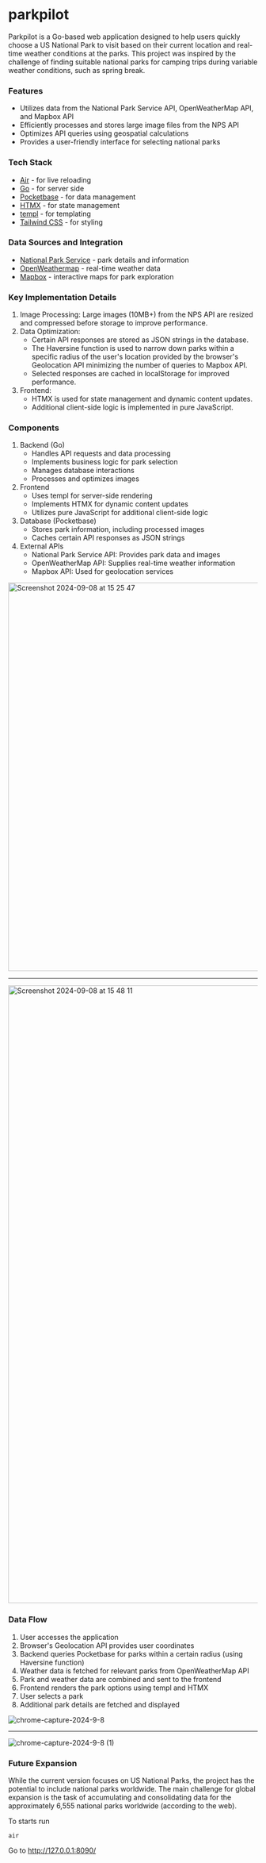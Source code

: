 # parkpilot

Parkpilot is a Go-based web application designed to help users quickly choose a US National Park to visit based on their current location and real-time weather conditions at the parks. This project was inspired by the challenge of finding suitable national parks for camping trips during variable weather conditions, such as spring break.

### Features

- Utilizes data from the National Park Service API, OpenWeatherMap API, and Mapbox API
- Efficiently processes and stores large image files from the NPS API
- Optimizes API queries using geospatial calculations
- Provides a user-friendly interface for selecting national parks

### Tech Stack
- [Air](https://github.com/cosmtrek/air) - for live reloading
- [Go](https://go.dev/) - for server side
- [Pocketbase](https://pocketbase.io/) - for data management 
- [HTMX](https://htmx.org/) - for state management
- [templ](https://templ.guide/) - for templating
- [Tailwind CSS](https://tailwindcss.com/) - for styling

### Data Sources and Integration
- [National Park Service](https://www.nps.gov/subjects/developer/api-documentation.htm) - park details and information
- [OpenWeathermap](https://openweathermap.org/api) - real-time weather data
- [Mapbox](https://www.mapbox.com/) - interactive maps for park exploration

### Key Implementation Details

1. Image Processing: Large images (10MB+) from the NPS API are resized and compressed before storage to improve performance.
2. Data Optimization:
    - Certain API responses are stored as JSON strings in the database.
    - The Haversine function is used to narrow down parks within a specific radius of the user's location provided by the browser's Geolocation API minimizing the number of queries to Mapbox API.
    - Selected responses are cached in localStorage for improved performance.
3. Frontend:
    - HTMX is used for state management and dynamic content updates.
    - Additional client-side logic is implemented in pure JavaScript.

### Components

1. Backend (Go)
    - Handles API requests and data processing
    - Implements business logic for park selection
    - Manages database interactions
    - Processes and optimizes images
2. Frontend
    - Uses templ for server-side rendering
    - Implements HTMX for dynamic content updates
    - Utilizes pure JavaScript for additional client-side logic
3. Database (Pocketbase)
    - Stores park information, including processed images
    - Caches certain API responses as JSON strings
4. External APIs
    - National Park Service API: Provides park data and images
    - OpenWeatherMap API: Supplies real-time weather information
    - Mapbox API: Used for geolocation services
      
<img width="783" alt="Screenshot 2024-09-08 at 15 25 47" src="https://github.com/user-attachments/assets/c7c23a3e-7fca-4e73-8048-773e49d8c120">

--------

<img width="1245" alt="Screenshot 2024-09-08 at 15 48 11" src="https://github.com/user-attachments/assets/75200311-900e-4ba3-9bb6-2f115d06eb38">

### Data Flow

1. User accesses the application
2. Browser's Geolocation API provides user coordinates
3. Backend queries Pocketbase for parks within a certain radius (using Haversine function)
4. Weather data is fetched for relevant parks from OpenWeatherMap API
5. Park and weather data are combined and sent to the frontend
6. Frontend renders the park options using templ and HTMX
7. User selects a park
8. Additional park details are fetched and displayed
   
![chrome-capture-2024-9-8](https://github.com/user-attachments/assets/ad7b752f-a414-497d-850e-f8cc6266767a)

--------

![chrome-capture-2024-9-8 (1)](https://github.com/user-attachments/assets/94739bf5-ffa9-4675-8188-456f977b0c5f)

### Future Expansion
While the current version focuses on US National Parks, the project has the potential to include national parks worldwide. The main challenge for global expansion is the task of accumulating and consolidating data for the approximately 6,555 national parks worldwide (according to the web).

To starts run
```
air
```

Go to http://127.0.0.1:8090/
